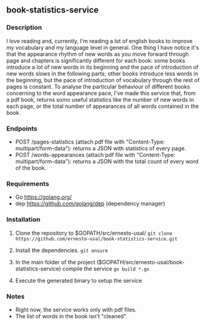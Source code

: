 ## book-statistics-service

### Description

I love reading and, currently, I'm reading a lot of english books to improve my vocabulary and my language level in general.
One thing I have notice it's that the appearance rhythm of new words as you move forward through page and chapters is significantly different for each book: some books introduce a lot of new words in its beginning and the pace of introduction of new words slows in the following parts; other books introduce less words in the beginning, but the pace of introduction of vocabulary through the rest of pages is constant.
To analyse the particular behaviour of different books concerning to the word appearance pace, I've made this service that, from a pdf book, returns somo useful statistics like the number of new words in each page, or the total number of appearances of all words contained in the book.


### Endpoints
- POST /pages-statistics (attach pdf file with "Content-Type: multipart/form-data"): returns a JSON with statistics of every page.
- POST /words-appearances (attach pdf file with "Content-Type: multipart/form-data"): returns a JSON with the total count of every word of the book.


### Requirements
- Go https://golang.org/
- dep https://github.com/golang/dep (dependency manager)


### Installation
1. Clone the repository to $GOPATH/src/ernesto-usal/
```git clone https://github.com/ernesto-usal/book-statistics-service.git```

2. Install the dependencies.
```git ensure```

3. In the main folder of the project ($GOPATH/src/ernesto-usal/book-statistics-service) compile the service
```go build *.go```

4. Execute the generated binary to setup the service


### Notes
- Right now, the service works only with pdf files.
- The list of words in the book isn't "cleaned".